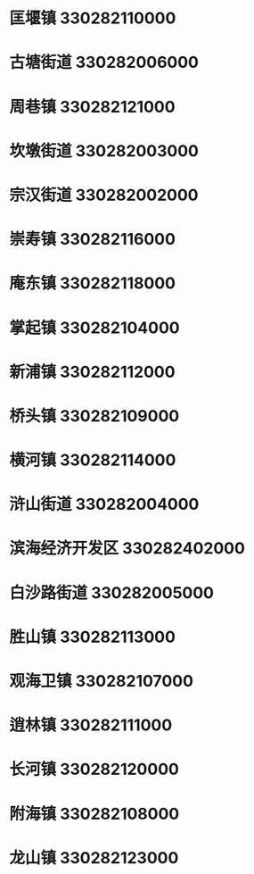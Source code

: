 # 匡堰镇 330282110000
# 古塘街道 330282006000
# 周巷镇 330282121000
# 坎墩街道 330282003000
# 宗汉街道 330282002000
# 崇寿镇 330282116000
# 庵东镇 330282118000
# 掌起镇 330282104000
# 新浦镇 330282112000
# 桥头镇 330282109000
# 横河镇 330282114000
# 浒山街道 330282004000
# 滨海经济开发区 330282402000
# 白沙路街道 330282005000
# 胜山镇 330282113000
# 观海卫镇 330282107000
# 逍林镇 330282111000
# 长河镇 330282120000
# 附海镇 330282108000
# 龙山镇 330282123000
